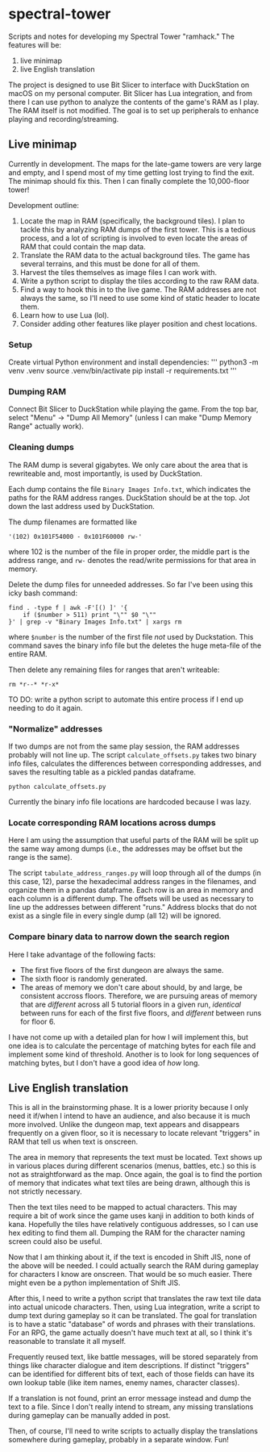 # spectral-tower

Scripts and notes for developing my Spectral Tower "ramhack."  The features will be:
1. live minimap
2. live English translation

The project is designed to use Bit Slicer to interface with DuckStation on macOS on my personal computer.  Bit Slicer has Lua integration, and from there I can use python to analyze the contents of the game's RAM as I play.  The RAM itself is not modified.  The goal is to set up peripherals to enhance playing and recording/streaming.


## Live minimap
Currently in development.  The maps for the late-game towers are very large and empty, and I spend most of my time getting lost trying to find the exit.  The minimap should fix this.  Then I can finally complete the 10,000-floor tower!

Development outline:
1. Locate the map in RAM (specifically, the background tiles).  I plan to tackle this by analyzing RAM dumps of the first tower.  This is a tedious process, and a lot of scripting is involved to even locate the areas of RAM that could contain the map data.
2. Translate the RAM data to the actual background tiles.  The game has several terrains, and this must be done for all of them.
3. Harvest the tiles themselves as image files I can work with.
4. Write a python script to display the tiles according to the raw RAM data.
5. Find a way to hook this in to the live game.  The RAM addresses are not always the same, so I'll need to use some kind of static header to locate them.
6. Learn how to use Lua (lol).
7. Consider adding other features like player position and chest locations.


### Setup
Create virtual Python environment and install dependencies:
'''
python3 -m venv .venv
source .venv/bin/activate
pip install -r requirements.txt
'''

### Dumping RAM
Connect Bit Slicer to DuckStation while playing the game.  From the top bar, select "Menu" → "Dump All Memory" (unless I can make "Dump Memory Range" actually work).

### Cleaning dumps
The RAM dump is several gigabytes.  We only care about the area that is rewriteable and, most importantly, is used by DuckStation.

Each dump contains the file `Binary Images Info.txt`, which indicates the paths for the RAM address ranges.  DuckStation should be at the top.  Jot down the last address used by DuckStation.

The dump filenames are formatted like
```
'(102) 0x101F54000 - 0x101F60000 rw-'
```
where 102 is the number of the file in proper order, the middle part is the address range, and `rw-` denotes the read/write permissions for that area in memory.

Delete the dump files for unneeded addresses.  So far I've been using this icky bash command:
```
find . -type f | awk -F'[() ]' '{
    if ($number > 511) print "\"" $0 "\""
}' | grep -v "Binary Images Info.txt" | xargs rm
```
where `$number` is the number of the first file _not_ used by Duckstation.
This command saves the binary info file but the deletes the huge meta-file of the entire RAM.

Then delete any remaining files for ranges that aren't writeable:
```
rm *r--* *r-x*
```
TO DO: write a python script to automate this entire process if I end up needing to do it again.

### "Normalize" addresses
If two dumps are not from the same play session, the RAM addresses probably will not line up.  The script `calculate_offsets.py` takes two binary info files, calculates the differences between corresponding addresses, and saves the resulting table as a pickled pandas dataframe.
```
python calculate_offsets.py
```
Currently the binary info file locations are hardcoded because I was lazy.

### Locate corresponding RAM locations across dumps
Here I am using the assumption that useful parts of the RAM will be split up the same way among dumps (i.e., the addresses may be offset but the range is the same).  

The script `tabulate_address_ranges.py` will loop through all of the dumps (in this case, 12), parse the hexadecimal address ranges in the filenames, and organize them in a pandas dataframe.  Each row is an area in memory and each column is a different dump.  The offsets will be used as necessary to line up the addresses between different "runs."  Address blocks that do not exist as a single file in every single dump (all 12) will be ignored.

### Compare binary data to narrow down the search region
Here I take advantage of the following facts:
- The first five floors of the first dungeon are always the same.
- The sixth floor is randomly generated.
- The areas of memory we don't care about should, by and large, be consistent accross floors.
Therefore, we are pursuing areas of memory that are _different_ across all 5 tutorial floors in a given run, _identical_ between runs for each of the first five floors, and _different_ between runs for floor 6.

I have not come up with a detailed plan for how I will implement this, but one idea is to calculate the percentage of matching bytes for each file and implement some kind of threshold.  Another is to look for long sequences of matching bytes, but I don't have a good idea of _how_ long.



## Live English translation
This is all in the brainstorming phase.  It is a lower priority because I only need it if/when I intend to have an audience, and also because it is much more involved.  Unlike the dungeon map, text appears and disappears frequently on a given floor, so it is necessary to locate relevant "triggers" in RAM that tell us when text is onscreen.

The area in memory that represents the text must be located.  Text shows up in various places during different scenarios (menus, battles, etc.) so this is not as straightforward as the map.  Once again, the goal is to find the portion of memory that indicates what text tiles are being drawn, although this is not strictly necessary.

Then the text tiles need to be mapped to actual characters.  This may require a bit of work since the game uses kanji in addition to both kinds of kana.  Hopefully the tiles have relatively contiguous addresses, so I can use hex editing to find them all.  Dumping the RAM for the character naming screen could also be useful.

Now that I am thinking about it, if the text is encoded in Shift JIS, none of the above will be needed.  I could actually search the RAM during gameplay for characters I know are onscreen.  That would be so much easier.  There might even be a python implementation of Shift JIS.

After this, I need to write a python script that translates the raw text tile data into actual unicode characters.  Then, using Lua integration, write a script to dump text during gameplay so it can be translated.  The goal for translation is to have a static "database" of words and phrases with their translations.  For an RPG, the game actually doesn't have much text at all, so I think it's reasonable to translate it all myself.

Frequently reused text, like battle messages, will be stored separately from things like character dialogue and item descriptions.  If distinct "triggers" can be identified for different bits of text, each of those fields can have its own lookup table (like item names, enemy names, character classes).

If a translation is not found, print an error message instead and dump the text to a file.  Since I don't really intend to stream, any missing translations during gameplay can be manually added in post.

Then, of course, I'll need to write scripts to actually display the translations somewhere during gameplay, probably in a separate window.  Fun!
